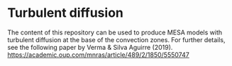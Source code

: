 # Turbulent diffusion
The content of this repository can be used to produce MESA models with turbulent diffusion at the base of the convection zones. For further details, see the following paper by Verma & Silva Aguirre (2019).
https://academic.oup.com/mnras/article/489/2/1850/5550747
